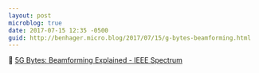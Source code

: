 ```yaml
---
layout: post
microblog: true
date: 2017-07-15 12:35 -0500
guid: http://benhager.micro.blog/2017/07/15/g-bytes-beamforming.html
---
```

📱 [5G Bytes: Beamforming Explained - IEEE Spectrum](http://spectrum.ieee.org/video/telecom/wireless/5g-bytes-beamforming-explained)
